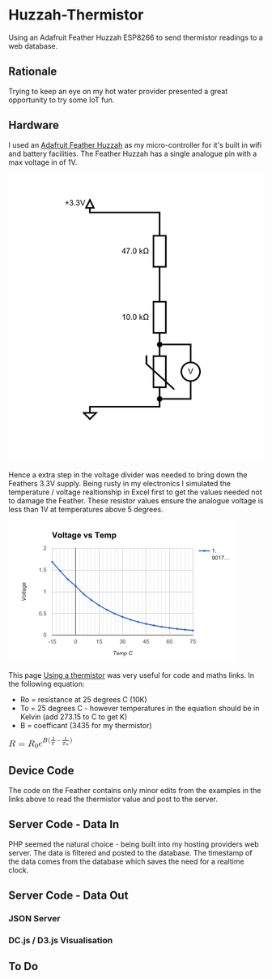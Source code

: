 # Huzzah-Thermistor
Using an Adafruit Feather Huzzah ESP8266 to send thermistor readings to a web database.

## Rationale
Trying to keep an eye on my hot water provider presented a great opportunity to try some IoT fun. 

## Hardware
I used an [Adafruit Feather Huzzah](https://learn.adafruit.com/adafruit-feather-huzzah-esp8266/overview) as my micro-controller for it's built in wifi and battery facilities.
The Feather Huzzah has a single analogue pin with a max voltage in of 1V.

![Circuit Diagram](misc/circuit.png)

Hence a extra step in the voltage divider was needed to bring down the Feathers 3.3V supply. Being rusty in my electronics I simulated the temperature / voltage realtionship in Excel first to get the values needed not to damage the Feather. These resistor values ensure the analogue voltage is less than 1V at temperatures above 5 degrees.

![Temp-Voltage Graph](misc/volt_graph.png)

This page [Using a thermistor](https://learn.adafruit.com/thermistor/using-a-thermistor) was very useful for code and maths links.
In the following equation:
* Ro = resistance at 25 degrees C (10K)
* To = 25 degrees C - however temperatures in the equation should be in Kelvin (add 273.15 to C to get K)
* B = coefficant (3435 for my thermistor)

![Equation](misc/CodeCogsEqn.gif)

## Device Code
The code on the Feather contains only minor edits from the examples in the links above to read the thermistor value and post to the server.
## Server Code - Data In
PHP seemed the natural choice - being built into my hosting providers web server. The data is filtered and posted to the database. The timestamp of the data comes from the database which saves the need for a realtime clock.
## Server Code - Data Out

### JSON Server

### DC.js / D3.js Visualisation

## To Do
